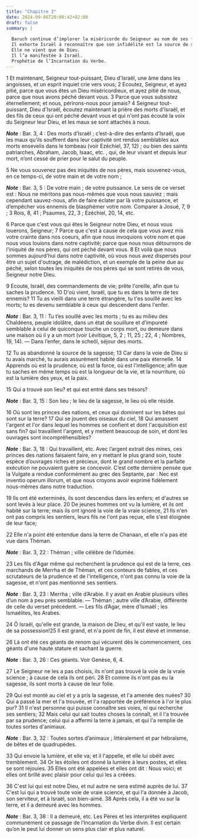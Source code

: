 ```yaml
---
title: "Chapitre 3"
date: 2024-09-06T20:00:42+02:00
draft: false
summary: |
  
  Baruch continue d’implorer la miséricorde du Seigneur au nom de ses frères.
  Il exhorte Israël à reconnaître que son infidélité est la source de ses maux, et l’invite à rechercher la sagesse.
  Elle ne vient que de Dieu.
  Il l’a manifestée à Israël.
  Prophétie de l’Incarnation du Verbe.
---
```



1 Et maintenant, Seigneur tout-puissant, Dieu d'Israël, une âme dans les angoisses, et un esprit inquiet crie vers vous; 2 Ecoutez, Seigneur, et ayez pitié, parce que vous êtes un Dieu miséricordieux, et ayez pitié de nous, parce que nous avons péché devant vous. 3 Parce que vous subsistez éternellement; et nous, périrons-nous pour jamais? 4 Seigneur tout-puissant, Dieu d'Israël, écoutez maintenant la prière des morts d'Israël, et des fils de ceux qui ont péché devant vous et qui n'ont pas écouté la voix du Seigneur leur Dieu, et les maux se sont attachés à nous.

***Note*** :  Bar. 3, 4 : Des morts d’Israël ; c’est-à-dire des enfants d’Israël, que les maux qu’ils souffrent dans leur captivité ont rendus semblables aux morts ensevelis dans le tombeau (voir Ezéchiel, 37, 12) ; ou bien des saints patriarches, Abraham, Jacob, Isaac, etc. , qui, de leur vivant et depuis leur mort, n’ont cessé de prier pour le salut du peuple.

5 Ne vous souvenez pas des iniquités de nos pères, mais souvenez-vous, en ce temps-ci, de votre main et de votre nom ;

***Note*** :  Bar. 3, 5 : De votre main ; de votre puissance. Le sens de ce verset est : Nous ne méritons pas nous-mêmes que vous nous sauviez ; mais cependant sauvez-nous, afin de faire éclater par là votre puissance, et d’empêcher vos ennemis de blasphémer votre nom. Comparer à Josué, 7, 9 ; 3 Rois, 8, 41 ; Psaumes, 22, 3 ; Ezéchiel, 20, 14, etc.

6 Parce que c'est vous qui êtes le Seigneur notre Dieu, et nous vous louerons, Seigneur; 7 Parce que c'est à cause de cela que vous avez mis votre crainte dans nos coeurs, afin que nous invoquions votre nom et que nous vous louions dans notre captivité; parce que nous nous détournons de l'iniquité de nos pères, qui ont péché devant vous. 8 Et voilà que nous sommes aujourd'hui dans notre captivité, où vous nous avez dispersés pour être un sujet d'outrage, de malédiction, et un exemple de la peine due au péché, selon toutes les iniquités de nos pères qui se sont retirés de vous, Seigneur notre Dieu.


9 Ecoute, Israël, des commandements de vie; prête l'oreille, afin que tu saches la prudence. 10 D'où vient, Israël, que tu es dans la terre de tes ennemis? 11 Tu as vieilli dans une terre étrangère, tu t'es souillé avec les morts; tu es devenu semblable à ceux qui descendent dans l'enfer.

***Note*** :  Bar. 3, 11 : Tu t’es souillé avec les morts ; tu es au milieu des Chaldéens, peuple idolâtre, dans un état de souillure et d’impureté semblable à celui de quiconque touche un corps mort, ou demeure dans une maison où il y a un mort (voir Lévitique, 5, 2 ; 11, 25 ; 22, 4 ; Nombres, 19, 14). ― Dans l’enfer, dans le scheôl, séjour des morts.

12 Tu as abandonné la source de la sagesse; 13 Car dans la voie de Dieu si tu avais marché, tu aurais assurément habité dans une paix éternelle. 14 Apprends où est la prudence, où est la force, où est l'intelligence; afin que tu saches en même temps où est la longueur de la vie, et la nourriture, où est la lumière des yeux, et la paix.


15 Qui a trouvé son lieu? et qui est entré dans ses trésors?

***Note*** :  Bar. 3, 15 : Son lieu ; le lieu de la sagesse, le lieu où elle réside.

16 Où sont les princes des nations, et ceux qui dominent sur les bêtes qui sont sur la terre? 17 Qui se jouent des oiseaux du ciel, 18 Qui amassent l'argent et l'or dans lequel les hommes se confient et dont l'acquisition est sans fin? qui travaillent l'argent, et y mettent beaucoup de soin, et dont les ouvrages sont incompréhensibles?

***Note*** :  Bar. 3, 18 : Qui travaillent, etc. Avec l’argent extrait des mines, ces princes des nations faisaient faire, en y mettant le plus grand soin, toute espèce d’ouvrages riches et précieux, dont le grand nombre et la parfaite exécution ne pouvaient guère se concevoir. C’est cette dernière pensée que la Vulgate a rendue conformément au grec des Septante, par : Nec est inventio operum illorum, et que nous croyons avoir exprimé fidèlement nous-mêmes dans notre traduction.


19 Ils ont été exterminés, ils sont descendus dans les enfers; et d'autres se sont levés à leur place. 20 De jeunes hommes ont vu la lumière, et ils ont habité sur la terre; mais ils ont ignoré la voie de la vraie science, 21 Ils n'en ont pas compris les sentiers, leurs fils ne l'ont pas reçue, elle s'est éloignée de leur face;


22 Elle n'a point été entendue dans la terre de Chanaan, et elle n'a pas été vue dans Théman.

***Note*** :  Bar. 3, 22 : Théman ; ville célèbre de l’Idumée.

23 Les fils d'Agar même qui recherchent la prudence qui est de la terre, ces marchands de Merrha et de Théman, et ces conteurs de fables, et ces scrutateurs de la prudence et de l'intelligence, n'ont pas connu la voie de la sagesse, et n'ont pas mentionné ses sentiers.

***Note*** :  Bar. 3, 23 : Merrha ; ville d’Arabie. Il y avait en Arabie plusieurs villes d’un nom à peu près semblable. ― Théman ; autre ville d’Arabie, différente de celle du verset précédent. ― Les fils d’Agar, mère d’Ismaël ; les Ismaélites, les Arabes.


24 Ô Israël, qu'elle est grande, la maison de Dieu, et qu'il est vaste, le lieu de sa possession!25 Il est grand, et n'a point de fin, il est élevé et immense.


26 Là ont été ces géants de renom qui vécurent dès le commencement, ces géants d'une haute stature et sachant la guerre.

***Note*** :  Bar. 3, 26 : Ces géants. Voir Genèse, 6, 4.

27 Le Seigneur ne les a pas choisis, ils n'ont pas trouvé la voie de la vraie science ; à cause de cela ils ont péri. 28 Et comme ils n'ont pas eu la sagesse, ils sont morts à cause de leur folie.


29 Qui est monté au ciel et y a pris la sagesse, et l'a amenée des nuées? 30 Qui a passé la mer et l'a trouvée, et l'a rapportée de préférence à l'or le plus pur? 31 Il n'est personne qui puisse connaître ses voies, ni qui recherche ses sentiers; 32 Mais celui qui sait toutes choses la connaît, et il l'a trouvée par sa prudence; celui qui a affermi la terre à jamais, et qui l'a remplie de toutes sortes d'animaux.

***Note*** :  Bar. 3, 32 : Toutes sortes d’animaux ; littéralement et par hébraïsme, de bêtes et de quadrupèdes.

33 Qui envoie la lumière, et elle va; et il l'appelle, et elle lui obéit avec tremblement. 34 Or les étoiles ont donné la lumière à leurs postes, et elles se sont réjouies. 35 Elles ont été appelées et elles ont dit : Nous voici; et elles ont brillé avec plaisir pour celui qui les a créées.


36 C'est lui qui est notre Dieu, et nul autre ne sera estimé auprès de lui. 37 C'est lui qui a trouvé toute voie de vraie science, et qui l'a donnée à Jacob, son serviteur, et à Israël, son bien-aimé. 38 Après cela, il a été vu sur la terre, et il a demeuré avec les hommes.

***Note*** :  Bar. 3, 38 : Il a demeuré, etc. Les Pères et les interprètes expliquent communément ce passage de l’Incarnation du Verbe divin. Il est certain qu’on le peut lui donner un sens plus clair et plus naturel.

